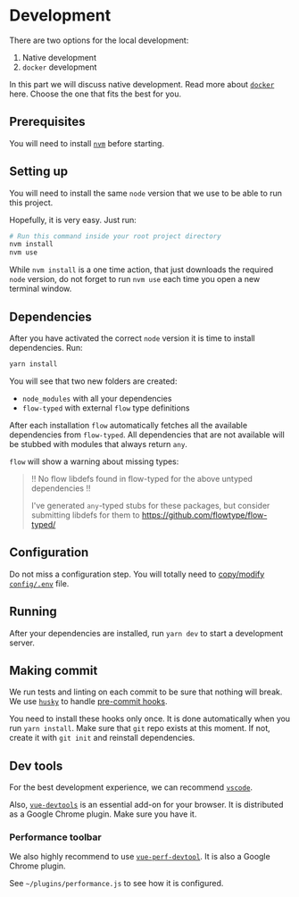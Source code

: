 # Development

There are two options for the local development:

1. Native development
2. `docker` development

In this part we will discuss native development.
Read more about [`docker`](docker.md) here.
Choose the one that fits the best for you.


## Prerequisites

You will need to install [`nvm`](https://github.com/creationix/nvm/blob/master/README.md)
before starting.


## Setting up

You will need to install the same `node` version
that we use to be able to run this project.

Hopefully, it is very easy. Just run:

```bash
# Run this command inside your root project directory
nvm install
nvm use
```

While `nvm install` is a one time action,
that just downloads the required `node` version,
do not forget to run `nvm use` each time you open a new terminal window.


## Dependencies

After you have activated the correct `node` version it is time to install
dependencies. Run:

```bash
yarn install
```

You will see that two new folders are created:

- `node_modules` with all your dependencies
- `flow-typed` with external `flow` type definitions

After each installation `flow` automatically fetches all the available 
dependencies from `flow-typed`. 
All dependencies that are not available 
will be stubbed with modules that always return `any`.

`flow` will show a warning about missing types:

> !! No flow libdefs found in flow-typed for the above untyped dependencies !!
> 
> I've generated `any`-typed stubs for these packages, but consider submitting 
> libdefs for them to https://github.com/flowtype/flow-typed/


## Configuration

Do not miss a configuration step.
You will totally need to [copy/modify `config/.env`](configuration.md#env) file.


## Running

After your dependencies are installed, run `yarn dev`
to start a development server.


## Making commit

We run tests and linting on each commit to be sure that nothing will break.
We use [`husky`](https://github.com/typicode/husky) to handle [pre-commit hooks](https://git-scm.com/book/en/v2/Customizing-Git-Git-Hooks).

You need to install these hooks only once.
It is done automatically when you run `yarn install`.
Make sure that `git` repo exists at this moment. 
If not, create it with `git init` and reinstall dependencies.


## Dev tools

For the best development experience, we can recommend [`vscode`](editors.md).

Also, [`vue-devtools`](https://github.com/vuejs/vue-devtools)
is an essential add-on for your browser. 
It is distributed as a Google Chrome plugin.
Make sure you have it.

### Performance toolbar

We also highly recommend to use [`vue-perf-devtool`](https://github.com/vue-perf-devtool/vue-perf-devtool).
It is also a Google Chrome plugin.

See `~/plugins/performance.js` to see how it is configured.
